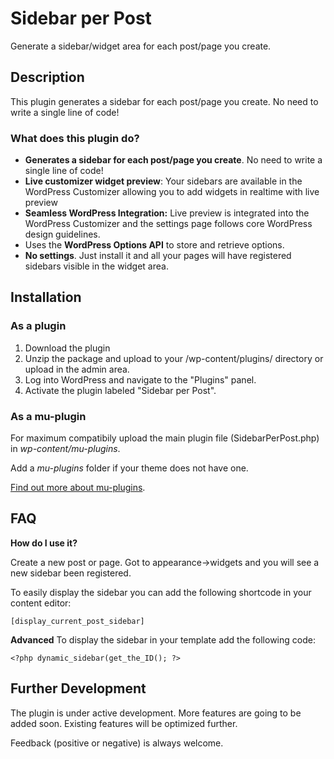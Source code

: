 # Sidebar per Post

Generate a sidebar/widget area for each post/page you create.

## Description

This plugin generates a sidebar for each post/page you create. No need to write a single line of code!

### What does this plugin do?

* **Generates a sidebar for each post/page you create**. No need to write a single line of code!
* **Live customizer widget preview**: Your sidebars are available in the WordPress Customizer allowing you to add widgets in realtime with live preview
* **Seamless WordPress Integration:**  Live preview is integrated into the WordPress Customizer and the settings page follows core WordPress design guidelines.
* Uses the **WordPress Options API** to store and retrieve options.
* **No settings**. Just install it and all your pages will have registered sidebars visible in the widget area.

## Installation

### As a plugin
1. Download the plugin
2. Unzip the package and upload to your /wp-content/plugins/ directory or upload in the admin area.
3. Log into WordPress and navigate to the "Plugins" panel.
4. Activate the plugin labeled "Sidebar per Post".

### As a mu-plugin

For maximum compatibily upload the main plugin file (SidebarPerPost.php) in *wp-content/mu-plugins*.

Add a *mu-plugins* folder if your theme does not have one.

[Find out more about mu-plugins](https://wordpress.org/support/article/must-use-plugins/).

## FAQ

**How do I use it?**

Create a new post or page. Got to appearance->widgets and you will see a new sidebar been registered.

To easily display the sidebar you can add the following shortcode in your content editor:

```
[display_current_post_sidebar]
```

**Advanced**
To display the sidebar in your template add the following code:

``` 
<?php dynamic_sidebar(get_the_ID(); ?>
```



## Further Development

The plugin is under active development. More features are going to be added soon. Existing features will be optimized further.

Feedback (positive or negative) is always welcome.
